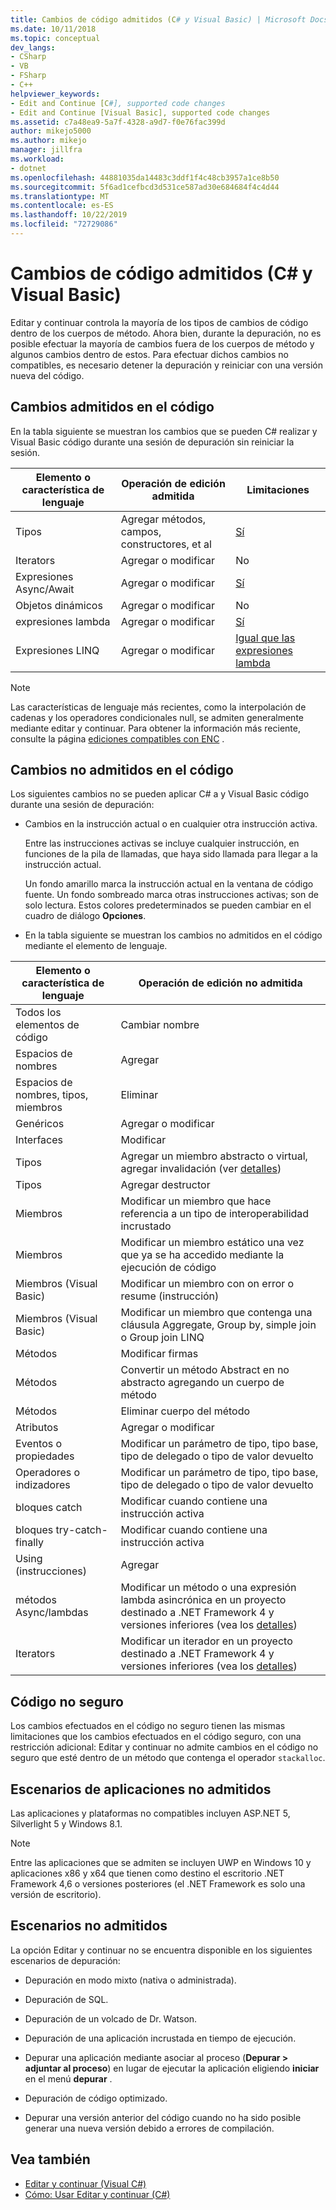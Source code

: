 ```yaml
---
title: Cambios de código admitidos (C# y Visual Basic) | Microsoft Docs
ms.date: 10/11/2018
ms.topic: conceptual
dev_langs:
- CSharp
- VB
- FSharp
- C++
helpviewer_keywords:
- Edit and Continue [C#], supported code changes
- Edit and Continue [Visual Basic], supported code changes
ms.assetid: c7a48ea9-5a7f-4328-a9d7-f0e76fac399d
author: mikejo5000
ms.author: mikejo
manager: jillfra
ms.workload:
- dotnet
ms.openlocfilehash: 44881035da14483c3ddf1f4c48cb3957a1ce8b50
ms.sourcegitcommit: 5f6ad1cefbcd3d531ce587ad30e684684f4c4d44
ms.translationtype: MT
ms.contentlocale: es-ES
ms.lasthandoff: 10/22/2019
ms.locfileid: "72729086"
---
```

# <a name="supported-code-changes-c-and-visual-basic"></a>Cambios de código admitidos (C# y Visual Basic)
Editar y continuar controla la mayoría de los tipos de cambios de código dentro de los cuerpos de método. Ahora bien, durante la depuración, no es posible efectuar la mayoría de cambios fuera de los cuerpos de método y algunos cambios dentro de estos. Para efectuar dichos cambios no compatibles, es necesario detener la depuración y reiniciar con una versión nueva del código.

## <a name="supported-changes-to-code"></a>Cambios admitidos en el código

En la tabla siguiente se muestran los cambios que se pueden C# realizar y Visual Basic código durante una sesión de depuración sin reiniciar la sesión.

|Elemento o característica de lenguaje|Operación de edición admitida|Limitaciones|
|-|-|-|
|Tipos|Agregar métodos, campos, constructores, et al|[Sí](https://github.com/dotnet/roslyn/wiki/EnC-Supported-Edits)|
|Iterators|Agregar o modificar|No|
|Expresiones Async/Await|Agregar o modificar|[Sí](https://github.com/dotnet/roslyn/wiki/EnC-Supported-Edits)|
|Objetos dinámicos|Agregar o modificar|No|
|expresiones lambda|Agregar o modificar|[Sí](https://github.com/dotnet/roslyn/wiki/EnC-Supported-Edits)|
|Expresiones LINQ|Agregar o modificar|[Igual que las expresiones lambda](https://github.com/dotnet/roslyn/wiki/EnC-Supported-Edits)|

> [!NOTE]
> Las características de lenguaje más recientes, como la interpolación de cadenas y los operadores condicionales null, se admiten generalmente mediante editar y continuar. Para obtener la información más reciente, consulte la página [ediciones compatibles con ENC](https://github.com/dotnet/roslyn/wiki/EnC-Supported-Edits) .

## <a name="unsupported-changes-to-code"></a>Cambios no admitidos en el código
 Los siguientes cambios no se pueden aplicar C# a y Visual Basic código durante una sesión de depuración:

- Cambios en la instrucción actual o en cualquier otra instrucción activa.

     Entre las instrucciones activas se incluye cualquier instrucción, en funciones de la pila de llamadas, que haya sido llamada para llegar a la instrucción actual.

     Un fondo amarillo marca la instrucción actual en la ventana de código fuente. Un fondo sombreado marca otras instrucciones activas; son de solo lectura. Estos colores predeterminados se pueden cambiar en el cuadro de diálogo **Opciones**.

- En la tabla siguiente se muestran los cambios no admitidos en el código mediante el elemento de lenguaje.

|Elemento o característica de lenguaje|Operación de edición no admitida|
|-|-|
|Todos los elementos de código|Cambiar nombre|
|Espacios de nombres|Agregar|
|Espacios de nombres, tipos, miembros|Eliminar|
|Genéricos|Agregar o modificar|
|Interfaces|Modificar|
|Tipos|Agregar un miembro abstracto o virtual, agregar invalidación (ver [detalles](https://github.com/dotnet/roslyn/wiki/EnC-Supported-Edits))|
|Tipos|Agregar destructor|
|Miembros|Modificar un miembro que hace referencia a un tipo de interoperabilidad incrustado|
|Miembros|Modificar un miembro estático una vez que ya se ha accedido mediante la ejecución de código|
|Miembros (Visual Basic)|Modificar un miembro con on error o resume (instrucción)|
|Miembros (Visual Basic)|Modificar un miembro que contenga una cláusula Aggregate, Group by, simple join o Group join LINQ|
|Métodos|Modificar firmas|
|Métodos|Convertir un método Abstract en no abstracto agregando un cuerpo de método|
|Métodos|Eliminar cuerpo del método|
|Atributos|Agregar o modificar|
|Eventos o propiedades|Modificar un parámetro de tipo, tipo base, tipo de delegado o tipo de valor devuelto |
|Operadores o indizadores|Modificar un parámetro de tipo, tipo base, tipo de delegado o tipo de valor devuelto |
|bloques catch|Modificar cuando contiene una instrucción activa|
|bloques try-catch-finally|Modificar cuando contiene una instrucción activa|
|Using (instrucciones)|Agregar|
|métodos Async/lambdas|Modificar un método o una expresión lambda asincrónica en un proyecto destinado a .NET Framework 4 y versiones inferiores (vea los [detalles](https://github.com/dotnet/roslyn/wiki/EnC-Supported-Edits))|
|Iterators|Modificar un iterador en un proyecto destinado a .NET Framework 4 y versiones inferiores (vea los [detalles](https://github.com/dotnet/roslyn/wiki/EnC-Supported-Edits))|

## <a name="unsafe-code"></a>Código no seguro
 Los cambios efectuados en el código no seguro tienen las mismas limitaciones que los cambios efectuados en el código seguro, con una restricción adicional: Editar y continuar no admite cambios en el código no seguro que esté dentro de un método que contenga el operador `stackalloc`.

## <a name="unsupported-app-scenarios"></a>Escenarios de aplicaciones no admitidos

Las aplicaciones y plataformas no compatibles incluyen ASP.NET 5, Silverlight 5 y Windows 8.1.

> [!NOTE]
> Entre las aplicaciones que se admiten se incluyen UWP en Windows 10 y aplicaciones x86 y x64 que tienen como destino el escritorio .NET Framework 4,6 o versiones posteriores (el .NET Framework es solo una versión de escritorio).

## <a name="unsupported-scenarios"></a>Escenarios no admitidos
 La opción Editar y continuar no se encuentra disponible en los siguientes escenarios de depuración:

- Depuración en modo mixto (nativa o administrada).

- Depuración de SQL.

- Depuración de un volcado de Dr. Watson.

- Depuración de una aplicación incrustada en tiempo de ejecución.

- Depurar una aplicación mediante asociar al proceso (**Depurar > adjuntar al proceso**) en lugar de ejecutar la aplicación eligiendo **iniciar** en el menú **depurar** .

- Depuración de código optimizado.

- Depurar una versión anterior del código cuando no ha sido posible generar una nueva versión debido a errores de compilación.

## <a name="see-also"></a>Vea también
- [Editar y continuar (Visual C#)](../debugger/edit-and-continue-visual-csharp.md)
- [Cómo: Usar Editar y continuar (C#)](../debugger/how-to-use-edit-and-continue-csharp.md)